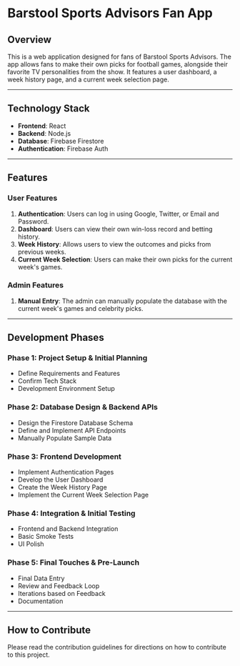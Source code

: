 # Barstool Sports Advisors Fan App

## Overview

This is a web application designed for fans of Barstool Sports Advisors. The app allows fans to make their own picks for football games, alongside their favorite TV personalities from the show. It features a user dashboard, a week history page, and a current week selection page.

---

## Technology Stack

- **Frontend**: React
- **Backend**: Node.js
- **Database**: Firebase Firestore
- **Authentication**: Firebase Auth

---

## Features

### User Features

1. **Authentication**: Users can log in using Google, Twitter, or Email and Password.
2. **Dashboard**: Users can view their own win-loss record and betting history.
3. **Week History**: Allows users to view the outcomes and picks from previous weeks.
4. **Current Week Selection**: Users can make their own picks for the current week's games.

### Admin Features

1. **Manual Entry**: The admin can manually populate the database with the current week's games and celebrity picks.

---

## Development Phases

### Phase 1: Project Setup & Initial Planning

- Define Requirements and Features
- Confirm Tech Stack
- Development Environment Setup

### Phase 2: Database Design & Backend APIs

- Design the Firestore Database Schema
- Define and Implement API Endpoints
- Manually Populate Sample Data

### Phase 3: Frontend Development

- Implement Authentication Pages
- Develop the User Dashboard
- Create the Week History Page
- Implement the Current Week Selection Page

### Phase 4: Integration & Initial Testing

- Frontend and Backend Integration
- Basic Smoke Tests
- UI Polish

### Phase 5: Final Touches & Pre-Launch

- Final Data Entry
- Review and Feedback Loop
- Iterations based on Feedback
- Documentation

---

## How to Contribute

Please read the contribution guidelines for directions on how to contribute to this project.

